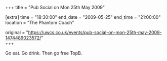 +++
title = "Pub Social on Mon 25th May 2009"

[extra]
time = "18:30:00"
end_date = "2009-05-25"
end_time = "21:00:00"
location = "The Phantom Coach"

original = "https://uwcs.co.uk/events/pub-social-on-mon-25th-may-2009-1474489023572/"    
+++

Go eat. Go drink. Then go free TopB.

